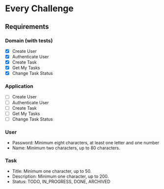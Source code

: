 # Every Challenge

## Requirements
### Domain (with tests)
- [X] Create User
- [X] Authenticate User
- [X] Create Task
- [X] Get My Tasks
- [X] Change Task Status
### Application
- [ ] Create User
- [ ] Authenticate User
- [ ] Create Task
- [ ] Get My Tasks
- [ ] Change Task Status

### User
- Password: Minimum eight characters, at least one letter and one number
- Name: Minimum two characters, up to 80 characters.

### Task
- Title: Minimum one character, up to 50.
- Description: Minimum one character, up to 200.
- Status: TODO, IN_PROGRESS, DONE, ARCHIVED